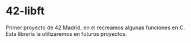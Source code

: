 # 42-libft
Primer proyecto de 42 Madrid, en el recreamos algunas funciones en C.<br>
Esta librería la utilizaremos en futuros proyectos.

